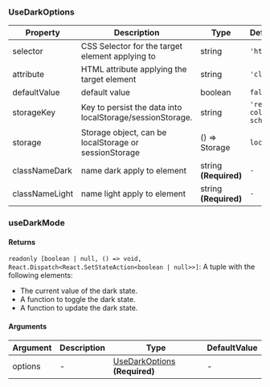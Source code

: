 ### UseDarkOptions

| Property       | Description                                               | Type                  | DefaultValue               |
| -------------- | --------------------------------------------------------- | --------------------- | -------------------------- |
| selector       | CSS Selector for the target element applying to           | string                | `'html'`                   |
| attribute      | HTML attribute applying the target element                | string                | `'class'`                  |
| defaultValue   | default value                                             | boolean               | `false`                    |
| storageKey     | Key to persist the data into localStorage/sessionStorage. | string                | `'reactuses-color-scheme'` |
| storage        | Storage object, can be localStorage or sessionStorage     | () => Storage         | `localStorage`             |
| classNameDark  | name dark apply to element                                | string **(Required)** | `-`                        |
| classNameLight | name light apply to element                               | string **(Required)** | `-`                        |

### useDarkMode

#### Returns

`readonly [boolean | null, () => void, React.Dispatch<React.SetStateAction<boolean | null>>]`: A tuple with the following elements:

- The current value of the dark state.
- A function to toggle the dark state.
- A function to update the dark state.

#### Arguments

| Argument | Description | Type                                             | DefaultValue |
| -------- | ----------- | ------------------------------------------------ | ------------ |
| options  | -           | [UseDarkOptions](#UseDarkOptions) **(Required)** | -            |
